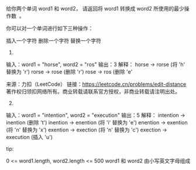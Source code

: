 给你两个单词 word1 和 word2， 请返回将 word1 转换成 word2 所使用的最少操作数  。

你可以对一个单词进行如下三种操作：

插入一个字符
删除一个字符
替换一个字符

1. 

输入：word1 = "horse", word2 = "ros"
输出：3
解释：
horse -> rorse (将 'h' 替换为 'r')
rorse -> rose (删除 'r')
rose -> ros (删除 'e'

来源：力扣（LeetCode）
链接：https://leetcode.cn/problems/edit-distance
著作权归领扣网络所有。商业转载请联系官方授权，非商业转载请注明出处。

2. 

输入：word1 = "intention", word2 = "execution"
输出：5
解释：
intention -> inention (删除 't')
inention -> enention (将 'i' 替换为 'e')
enention -> exention (将 'n' 替换为 'x')
exention -> exection (将 'n' 替换为 'c')
exection -> execution (插入 'u')

tip:

0 <= word1.length, word2.length <= 500
word1 和 word2 由小写英文字母组成